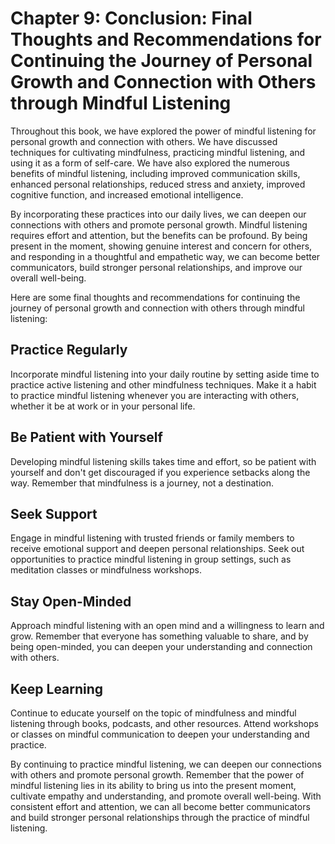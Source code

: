 Chapter 9: Conclusion: Final Thoughts and Recommendations for Continuing the Journey of Personal Growth and Connection with Others through Mindful Listening
============================================================================================================================================================

Throughout this book, we have explored the power of mindful listening for personal growth and connection with others. We have discussed techniques for cultivating mindfulness, practicing mindful listening, and using it as a form of self-care. We have also explored the numerous benefits of mindful listening, including improved communication skills, enhanced personal relationships, reduced stress and anxiety, improved cognitive function, and increased emotional intelligence.

By incorporating these practices into our daily lives, we can deepen our connections with others and promote personal growth. Mindful listening requires effort and attention, but the benefits can be profound. By being present in the moment, showing genuine interest and concern for others, and responding in a thoughtful and empathetic way, we can become better communicators, build stronger personal relationships, and improve our overall well-being.

Here are some final thoughts and recommendations for continuing the journey of personal growth and connection with others through mindful listening:

Practice Regularly
------------------

Incorporate mindful listening into your daily routine by setting aside time to practice active listening and other mindfulness techniques. Make it a habit to practice mindful listening whenever you are interacting with others, whether it be at work or in your personal life.

Be Patient with Yourself
------------------------

Developing mindful listening skills takes time and effort, so be patient with yourself and don't get discouraged if you experience setbacks along the way. Remember that mindfulness is a journey, not a destination.

Seek Support
------------

Engage in mindful listening with trusted friends or family members to receive emotional support and deepen personal relationships. Seek out opportunities to practice mindful listening in group settings, such as meditation classes or mindfulness workshops.

Stay Open-Minded
----------------

Approach mindful listening with an open mind and a willingness to learn and grow. Remember that everyone has something valuable to share, and by being open-minded, you can deepen your understanding and connection with others.

Keep Learning
-------------

Continue to educate yourself on the topic of mindfulness and mindful listening through books, podcasts, and other resources. Attend workshops or classes on mindful communication to deepen your understanding and practice.

By continuing to practice mindful listening, we can deepen our connections with others and promote personal growth. Remember that the power of mindful listening lies in its ability to bring us into the present moment, cultivate empathy and understanding, and promote overall well-being. With consistent effort and attention, we can all become better communicators and build stronger personal relationships through the practice of mindful listening.
